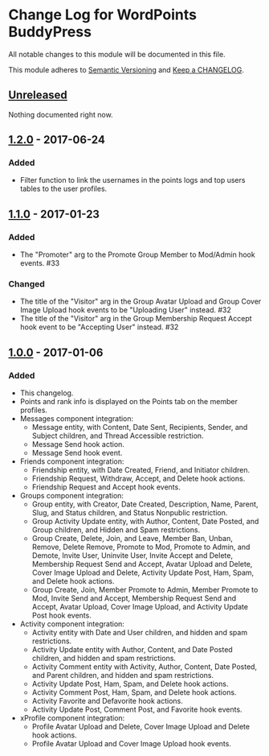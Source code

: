# Change Log for WordPoints BuddyPress

All notable changes to this module will be documented in this file.

This module adheres to [Semantic Versioning](http://semver.org/) and [Keep a CHANGELOG](http://keepachangelog.com/).

## [Unreleased]

Nothing documented right now.

## [1.2.0] - 2017-06-24

### Added 

- Filter function to link the usernames in the points logs and top users tables to 
  the user profiles.

## [1.1.0] - 2017-01-23

### Added 

- The "Promoter" arg to the Promote Group Member to Mod/Admin hook events. #33

### Changed

- The title of the "Visitor" arg in the Group Avatar Upload and Group Cover Image Upload hook events to be "Uploading User" instead. #32
- The title of the "Visitor" arg in the Group Membership Request Accept hook event to be "Accepting User" instead. #32

## [1.0.0] - 2017-01-06

### Added

- This changelog.
- Points and rank info is displayed on the Points tab on the member profiles.
- Messages component integration:
  - Message entity, with Content, Date Sent, Recipients, Sender, and Subject children, and Thread Accessible restriction.
  - Message Send hook action.
  - Message Send hook event.
- Friends component integration:
  - Friendship entity, with Date Created, Friend, and Initiator children.
  - Friendship Request, Withdraw, Accept, and Delete hook actions.
  - Friendship Request and Accept hook events.
- Groups component integration:
  - Group entity, with Creator, Date Created, Description, Name, Parent, Slug, and Status children, and Status Nonpublic restriction.
  - Group Activity Update entity, with Author, Content, Date Posted, and Group children, and Hidden and Spam restrictions.
  - Group Create, Delete, Join, and Leave, Member Ban, Unban, Remove, Delete Remove, Promote to Mod, Promote to Admin, and Demote, Invite User, Uninvite User, Invite Accept and Delete, Membership Request Send and Accept, Avatar Upload and Delete, Cover Image Upload and Delete, Activity Update Post, Ham, Spam, and Delete hook actions. 
  - Group Create, Join, Member Promote to Admin, Member Promote to Mod, Invite Send and Accept, Membership Request Send and Accept, Avatar Upload, Cover Image Upload, and Activity Update Post hook events.
- Activity component integration:
  - Activity entity with Date and User children, and hidden and spam restrictions.
  - Activity Update entity with Author, Content, and Date Posted children, and hidden and spam restrictions.
  - Activity Comment entity with Activity, Author, Content, Date Posted, and Parent children, and hidden and spam restrictions.
  - Activity Update Post, Ham, Spam, and Delete hook actions.
  - Activity Comment Post, Ham, Spam, and Delete hook actions.
  - Activity Favorite and Defavorite hook actions.
  - Activity Update Post, Comment Post, and Favorite hook events.
- xProfile component integration:
  - Profile Avatar Upload and Delete, Cover Image Upload and Delete hook actions.
  - Profile Avatar Upload and Cover Image Upload hook events.

[unreleased]: https://github.com/WordPoints/wordpoints/compare/master...HEAD
[1.2.0]: https://github.com/WordPoints/wordpoints/compare/1.1.0...1.2.0
[1.1.0]: https://github.com/WordPoints/wordpoints/compare/1.0.0...1.1.0
[1.0.0]: https://github.com/WordPoints/wordpoints/compare/...1.0.0

